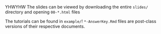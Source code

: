 
YHWYHW
The slides can be viewed by downloading the entire `slides/` directory and opening `00-*.html` files

The tutorials can be found in `example/`! `*-AnswerKey.Rmd` files are post-class versions of their respective documents. 
